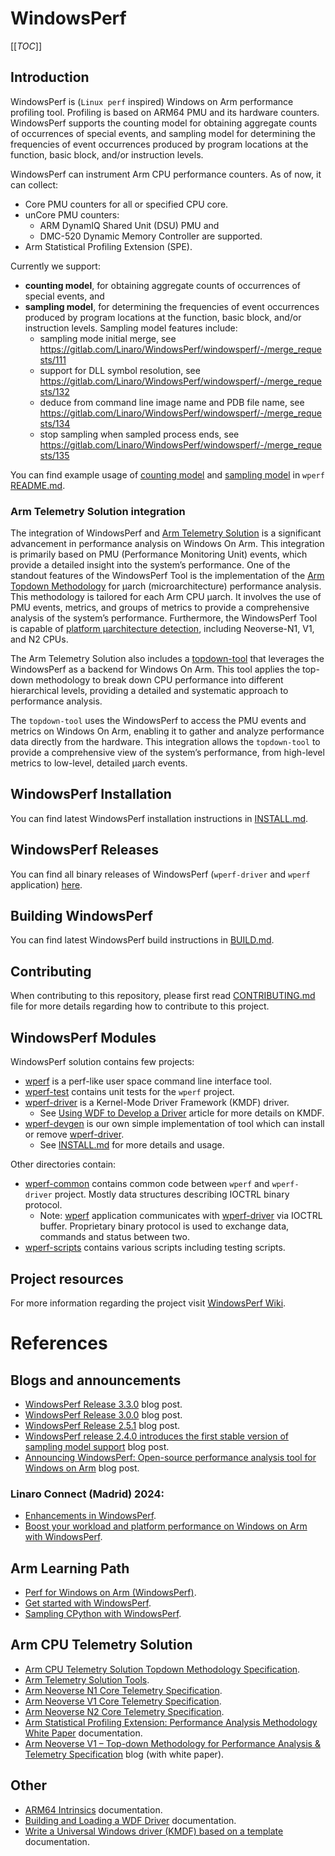 # WindowsPerf

[[_TOC_]]

## Introduction

WindowsPerf is (`Linux perf` inspired) Windows on Arm performance profiling tool. Profiling is based on ARM64 PMU and its hardware counters. WindowsPerf supports the counting model for obtaining aggregate counts of occurrences of special events, and sampling model for determining the frequencies of event occurrences produced by program locations at the function, basic block, and/or instruction levels.

WindowsPerf can instrument Arm CPU performance counters. As of now, it can collect:
- Core PMU counters for all or specified CPU core.
- unCore PMU counters:
  - ARM DynamIQ Shared Unit (DSU) PMU and
  - DMC-520 Dynamic Memory Controller are supported.
- Arm Statistical Profiling Extension (SPE).

Currently we support:
- **counting model**, for obtaining aggregate counts of occurrences of special events, and
- **sampling model**, for determining the frequencies of event occurrences produced by program locations at the function, basic block, and/or instruction levels. Sampling model features include:
  - sampling mode initial merge, see  https://gitlab.com/Linaro/WindowsPerf/windowsperf/-/merge_requests/111
  - support for DLL symbol resolution, see  https://gitlab.com/Linaro/WindowsPerf/windowsperf/-/merge_requests/132
  - deduce from command line image name and PDB file name, see  https://gitlab.com/Linaro/WindowsPerf/windowsperf/-/merge_requests/134
  - stop sampling when sampled process ends, see  https://gitlab.com/Linaro/WindowsPerf/windowsperf/-/merge_requests/135

You can find example usage of [counting model](https://gitlab.com/Linaro/WindowsPerf/windowsperf/-/tree/main/wperf#counting-model) and [sampling model](https://gitlab.com/Linaro/WindowsPerf/windowsperf/-/tree/main/wperf#sampling-model) in `wperf` [README.md](https://gitlab.com/Linaro/WindowsPerf/windowsperf/-/blob/main/wperf/README.md).

### Arm Telemetry Solution integration

The integration of WindowsPerf and [Arm Telemetry Solution](https://developer.arm.com/documentation/109542/0100/About-Arm-CPU-Telemetry-Solution) is a significant advancement in performance analysis on Windows On Arm. This integration is primarily based on PMU (Performance Monitoring Unit) events, which provide a detailed insight into the system’s performance. One of the standout features of the WindowsPerf Tool is the implementation of the [Arm Topdown Methodology](https://developer.arm.com/documentation/109542/0100/Arm-Topdown-methodology) for μarch (microarchitecture) performance analysis. This methodology is tailored for each Arm CPU μarch. It involves the use of PMU events, metrics, and groups of metrics to provide a comprehensive analysis of the system’s performance. Furthermore, the WindowsPerf Tool is capable of [platform μarchitecture detection](https://gitlab.arm.com/telemetry-solution/telemetry-solution/-/tree/main), including Neoverse-N1, V1, and N2 CPUs.

The Arm Telemetry Solution also includes a [topdown-tool](https://gitlab.arm.com/telemetry-solution/telemetry-solution/-/tree/main/tools/topdown_tool) that leverages the WindowsPerf as a backend for Windows On Arm. This tool applies the top-down methodology to break down CPU performance into different hierarchical levels, providing a detailed and systematic approach to performance analysis.

The `topdown-tool` uses the WindowsPerf to access the PMU events and metrics on Windows On Arm, enabling it to gather and analyze performance data directly from the hardware. This integration allows the `topdown-tool` to provide a comprehensive view of the system’s performance, from high-level metrics to low-level, detailed μarch events.

## WindowsPerf Installation

You can find latest WindowsPerf installation instructions in [INSTALL.md](https://gitlab.com/Linaro/WindowsPerf/windowsperf/-/blob/main/INSTALL.md?ref_type=heads).

## WindowsPerf Releases

You can find all binary releases of WindowsPerf (`wperf-driver` and `wperf` application) [here](https://gitlab.com/Linaro/WindowsPerf/windowsperf/-/releases).

## Building WindowsPerf

You can find latest WindowsPerf build instructions in [BUILD.md](https://gitlab.com/Linaro/WindowsPerf/windowsperf/-/blob/main/BUILD.md?ref_type=heads).

## Contributing

When contributing to this repository, please first read [CONTRIBUTING.md](https://gitlab.com/Linaro/WindowsPerf/windowsperf/-/blob/main/CONTRIBUTING.md) file for more details regarding how to contribute to this project.

## WindowsPerf Modules

WindowsPerf solution contains few projects:

- [wperf](https://gitlab.com/Linaro/WindowsPerf/windowsperf/-/tree/main/wperf) is a perf-like user space command line interface tool.
- [wperf-test](https://gitlab.com/Linaro/WindowsPerf/windowsperf/-/tree/main/wperf-test) contains unit tests for the `wperf` project.
- [wperf-driver](https://gitlab.com/Linaro/WindowsPerf/windowsperf/-/tree/main/wperf-driver) is a Kernel-Mode Driver Framework (KMDF) driver.
  - See [Using WDF to Develop a Driver](https://learn.microsoft.com/en-us/windows-hardware/drivers/wdf/using-the-framework-to-develop-a-driver) article for more details on KMDF.
- [wperf-devgen](https://gitlab.com/Linaro/WindowsPerf/windowsperf/-/tree/main/wperf-devgen) is our own simple implementation of tool which can install or remove [wperf-driver](https://gitlab.com/Linaro/WindowsPerf/windowsperf/-/tree/main/wperf-driver).
  - See [INSTALL.md](https://gitlab.com/Linaro/WindowsPerf/windowsperf/-/blob/main/INSTALL.md?ref_type=heads) for more details and usage.

Other directories contain:
- [wperf-common](https://gitlab.com/Linaro/WindowsPerf/windowsperf/-/tree/main/wperf-common) contains common code between `wperf` and `wperf-driver` project. Mostly data structures describing IOCTRL binary protocol.
  - Note: [wperf](https://gitlab.com/Linaro/WindowsPerf/windowsperf/-/tree/main/wperf) application communicates with [wperf-driver](https://gitlab.com/Linaro/WindowsPerf/windowsperf/-/tree/main/wperf-driver) via IOCTRL buffer. Proprietary binary protocol is used to exchange data, commands and status between two.
- [wperf-scripts](https://gitlab.com/Linaro/WindowsPerf/windowsperf/-/tree/main/wperf-scripts) contains various scripts including testing scripts.

## Project resources

For more information regarding the project visit [WindowsPerf Wiki](https://linaro.atlassian.net/wiki/spaces/WPERF/overview).

# References

## Blogs and announcements

- [WindowsPerf Release 3.3.0](https://www.linaro.org/blog/windowsperf-release-3-3-0/) blog post.
- [WindowsPerf Release 3.0.0](https://www.linaro.org/blog/windowsperf-release-3-0-0/) blog post.
- [WindowsPerf Release 2.5.1](https://www.linaro.org/blog/windowsperf-release-2-5-1/) blog post.
- [WindowsPerf release 2.4.0 introduces the first stable version of sampling model support](https://www.linaro.org/blog/windowsperf-release-2-4-0-introduces-the-first-stable-version-of-sampling-model-support/) blog post.
- [Announcing WindowsPerf: Open-source performance analysis tool for Windows on Arm](https://community.arm.com/arm-community-blogs/b/infrastructure-solutions-blog/posts/announcing-windowsperf) blog post.

### Linaro Connect (Madrid) 2024:
- [Enhancements in WindowsPerf](https://resources.linaro.org/zh/resource/fMJbSCfrn29fvxTbXopnGA).
- [Boost your workload and platform performance on Windows on Arm with WindowsPerf](https://resources.linaro.org/zh/resource/kiYEWhaFDFpEGVQD7XuvXa).

## Arm Learning Path

- [Perf for Windows on Arm (WindowsPerf)](https://learn.arm.com/install-guides/wperf/).
- [Get started with WindowsPerf](https://learn.arm.com/learning-paths/laptops-and-desktops/windowsperf/).
- [Sampling CPython with WindowsPerf](https://learn.arm.com/learning-paths/laptops-and-desktops/windowsperf_sampling_cpython/).

## Arm CPU Telemetry Solution

- [Arm CPU Telemetry Solution Topdown Methodology Specification](https://developer.arm.com/documentation/109542/0100/Introduction/Useful-resources).
- [Arm Telemetry Solution Tools](https://gitlab.arm.com/telemetry-solution/telemetry-solution).
- [Arm Neoverse N1 Core Telemetry Specification](https://developer.arm.com/documentation/108070/0100/?lang=en).
- [Arm Neoverse V1 Core Telemetry Specification](https://developer.arm.com/documentation/109216/0100/?lang=en).
- [Arm Neoverse N2 Core Telemetry Specification](https://developer.arm.com/documentation/109215/0200/?lang=en).
- [Arm Statistical Profiling Extension: Performance Analysis Methodology White Paper](https://developer.arm.com/documentation/109429/latest/) documentation.
- [Arm Neoverse V1 – Top-down Methodology for Performance Analysis & Telemetry Specification](https://community.arm.com/arm-community-blogs/b/infrastructure-solutions-blog/posts/arm-neoverse-v1-top-down-methodology) blog (with white paper).

## Other

- [ARM64 Intrinsics](https://learn.microsoft.com/en-us/cpp/intrinsics/arm64-intrinsics?view=msvc-170) documentation.
- [Building and Loading a WDF Driver](https://learn.microsoft.com/en-us/windows-hardware/drivers/wdf/building-and-loading-a-kmdf-driver) documentation.
- [Write a Universal Windows driver (KMDF) based on a template](https://learn.microsoft.com/en-us/windows-hardware/drivers/gettingstarted/writing-a-kmdf-driver-based-on-a-template) documentation.
